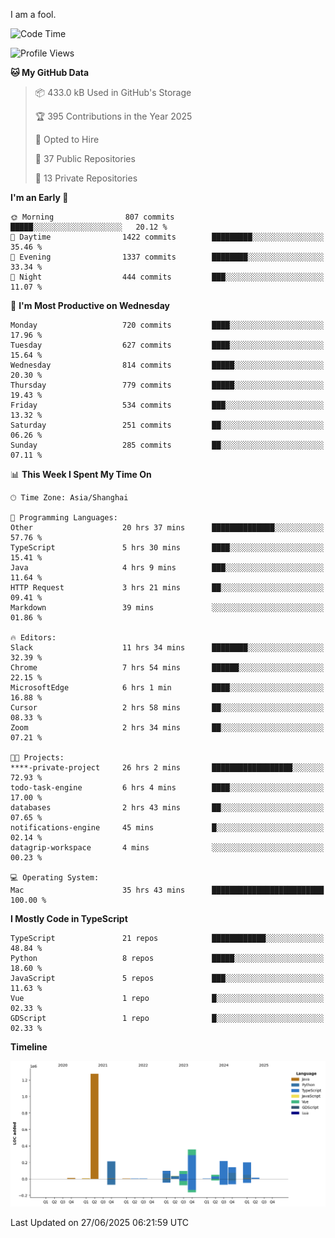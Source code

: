 I am a fool.

<!--START_SECTION:waka-->
![Code Time](http://img.shields.io/badge/Code%20Time-3%2C227%20hrs%2039%20mins-blue)

![Profile Views](http://img.shields.io/badge/Profile%20Views-0-blue)

**🐱 My GitHub Data** 

> 📦 433.0 kB Used in GitHub's Storage 
 > 
> 🏆 395 Contributions in the Year 2025
 > 
> 💼 Opted to Hire
 > 
> 📜 37 Public Repositories 
 > 
> 🔑 13 Private Repositories 
 > 
**I'm an Early 🐤** 

```text
🌞 Morning                807 commits         █████░░░░░░░░░░░░░░░░░░░░   20.12 % 
🌆 Daytime                1422 commits        █████████░░░░░░░░░░░░░░░░   35.46 % 
🌃 Evening                1337 commits        ████████░░░░░░░░░░░░░░░░░   33.34 % 
🌙 Night                  444 commits         ███░░░░░░░░░░░░░░░░░░░░░░   11.07 % 
```
📅 **I'm Most Productive on Wednesday** 

```text
Monday                   720 commits         ████░░░░░░░░░░░░░░░░░░░░░   17.96 % 
Tuesday                  627 commits         ████░░░░░░░░░░░░░░░░░░░░░   15.64 % 
Wednesday                814 commits         █████░░░░░░░░░░░░░░░░░░░░   20.30 % 
Thursday                 779 commits         █████░░░░░░░░░░░░░░░░░░░░   19.43 % 
Friday                   534 commits         ███░░░░░░░░░░░░░░░░░░░░░░   13.32 % 
Saturday                 251 commits         ██░░░░░░░░░░░░░░░░░░░░░░░   06.26 % 
Sunday                   285 commits         ██░░░░░░░░░░░░░░░░░░░░░░░   07.11 % 
```


📊 **This Week I Spent My Time On** 

```text
🕑︎ Time Zone: Asia/Shanghai

💬 Programming Languages: 
Other                    20 hrs 37 mins      ██████████████░░░░░░░░░░░   57.76 % 
TypeScript               5 hrs 30 mins       ████░░░░░░░░░░░░░░░░░░░░░   15.41 % 
Java                     4 hrs 9 mins        ███░░░░░░░░░░░░░░░░░░░░░░   11.64 % 
HTTP Request             3 hrs 21 mins       ██░░░░░░░░░░░░░░░░░░░░░░░   09.41 % 
Markdown                 39 mins             ░░░░░░░░░░░░░░░░░░░░░░░░░   01.86 % 

🔥 Editors: 
Slack                    11 hrs 34 mins      ████████░░░░░░░░░░░░░░░░░   32.39 % 
Chrome                   7 hrs 54 mins       ██████░░░░░░░░░░░░░░░░░░░   22.15 % 
MicrosoftEdge            6 hrs 1 min         ████░░░░░░░░░░░░░░░░░░░░░   16.88 % 
Cursor                   2 hrs 58 mins       ██░░░░░░░░░░░░░░░░░░░░░░░   08.33 % 
Zoom                     2 hrs 34 mins       ██░░░░░░░░░░░░░░░░░░░░░░░   07.21 % 

🐱‍💻 Projects: 
****-private-project     26 hrs 2 mins       ██████████████████░░░░░░░   72.93 % 
todo-task-engine         6 hrs 4 mins        ████░░░░░░░░░░░░░░░░░░░░░   17.00 % 
databases                2 hrs 43 mins       ██░░░░░░░░░░░░░░░░░░░░░░░   07.65 % 
notifications-engine     45 mins             █░░░░░░░░░░░░░░░░░░░░░░░░   02.14 % 
datagrip-workspace       4 mins              ░░░░░░░░░░░░░░░░░░░░░░░░░   00.23 % 

💻 Operating System: 
Mac                      35 hrs 43 mins      █████████████████████████   100.00 % 
```

**I Mostly Code in TypeScript** 

```text
TypeScript               21 repos            ████████████░░░░░░░░░░░░░   48.84 % 
Python                   8 repos             █████░░░░░░░░░░░░░░░░░░░░   18.60 % 
JavaScript               5 repos             ███░░░░░░░░░░░░░░░░░░░░░░   11.63 % 
Vue                      1 repo              █░░░░░░░░░░░░░░░░░░░░░░░░   02.33 % 
GDScript                 1 repo              █░░░░░░░░░░░░░░░░░░░░░░░░   02.33 % 
```



**Timeline**

![Lines of Code chart](https://raw.githubusercontent.com/VeejaLiu/VeejaLiu/master/assets/bar_graph.png)


 Last Updated on 27/06/2025 06:21:59 UTC
<!--END_SECTION:waka-->
